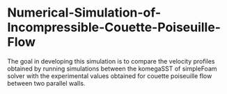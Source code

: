 # Numerical-Simulation-of-Incompressible-Couette-Poiseuille-Flow
The goal in developing this simulation is to compare the velocity profiles obtained by running simulations between the komegaSST of simpleFoam solver with the experimental values obtained for couette poiseuille flow between two parallel walls.
